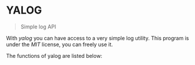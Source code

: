 # YALOG 

> Simple log API

With *yalog* you can have access to a very simple log utility.
This program is under the *MIT* license, you can freely use it.

The functions of yalog are listed below:
